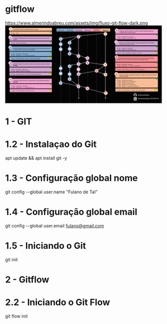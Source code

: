 # gitflow
https://www.almerindoabreu.com/assets/img/fluxo-git-flow-dark.png
![Alt text](image-1.png)

# 1 - GIT
# 1.2 - Instalaçao do Git
apt update && apt install git -y

# 1.3 - Configuração global nome
git config --global user.name "Fulano de Tal"

# 1.4 - Configuração global email
git config --global user.email fulano@gmail.com

# 1.5 - Iniciando o Git
git init

# 2 - Gitflow
# 2.2 - Iniciando o Git Flow
git flow init
